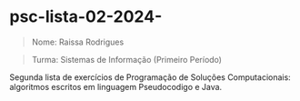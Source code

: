 # psc-lista-02-2024-
> Nome: Raissa Rodrigues

> Turma: Sistemas de Informação (Primeiro Período)

Segunda lista de exercícios de Programação de Soluções Computacionais: algoritmos escritos em linguagem Pseudocodigo e Java.
